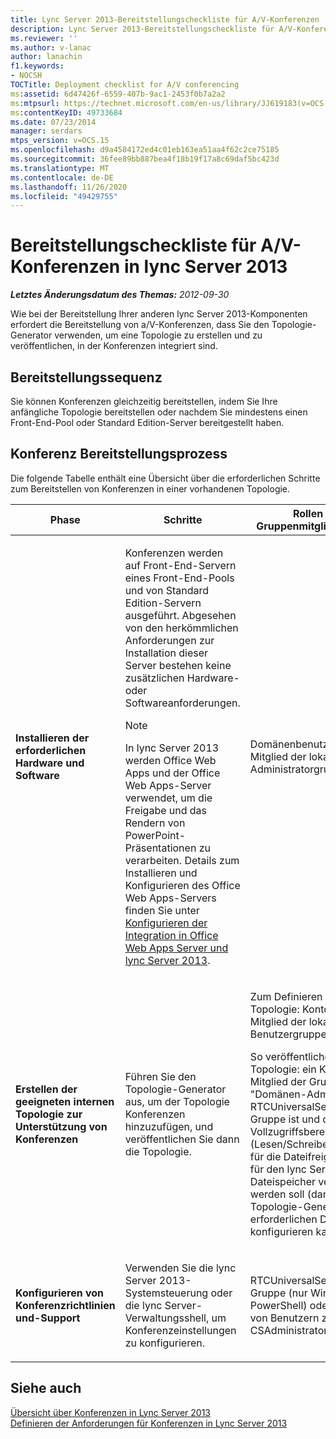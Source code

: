 ```yaml
---
title: Lync Server 2013-Bereitstellungscheckliste für A/V-Konferenzen
description: Lync Server 2013-Bereitstellungscheckliste für A/V-Konferenzen.
ms.reviewer: ''
ms.author: v-lanac
author: lanachin
f1.keywords:
- NOCSH
TOCTitle: Deployment checklist for A/V conferencing
ms:assetid: 6d47426f-6559-407b-9ac1-2453f0b7a2a2
ms:mtpsurl: https://technet.microsoft.com/en-us/library/JJ619183(v=OCS.15)
ms:contentKeyID: 49733684
ms.date: 07/23/2014
manager: serdars
mtps_version: v=OCS.15
ms.openlocfilehash: d9a4584172ed4c01eb163ea51aa4f62c2ce75185
ms.sourcegitcommit: 36fee89bb887bea4f18b19f17a8c69daf5bc423d
ms.translationtype: MT
ms.contentlocale: de-DE
ms.lasthandoff: 11/26/2020
ms.locfileid: "49429755"
---
```

# <a name="deployment-checklist-for-av-conferencing-in-lync-server-2013"></a>Bereitstellungscheckliste für A/V-Konferenzen in lync Server 2013

<div data-xmlns="http://www.w3.org/1999/xhtml">

<div class="topic" data-xmlns="http://www.w3.org/1999/xhtml" data-msxsl="urn:schemas-microsoft-com:xslt" data-cs="https://msdn.microsoft.com/">

<div data-asp="https://msdn2.microsoft.com/asp">



</div>

<div id="mainSection">

<div id="mainBody">

<span> </span>

_**Letztes Änderungsdatum des Themas:** 2012-09-30_

Wie bei der Bereitstellung Ihrer anderen lync Server 2013-Komponenten erfordert die Bereitstellung von a/V-Konferenzen, dass Sie den Topologie-Generator verwenden, um eine Topologie zu erstellen und zu veröffentlichen, in der Konferenzen integriert sind.

<div>

## <a name="deployment-sequence"></a>Bereitstellungssequenz

Sie können Konferenzen gleichzeitig bereitstellen, indem Sie Ihre anfängliche Topologie bereitstellen oder nachdem Sie mindestens einen Front-End-Pool oder Standard Edition-Server bereitgestellt haben.

</div>

<div>

## <a name="conferencing-deployment-process"></a>Konferenz Bereitstellungsprozess

Die folgende Tabelle enthält eine Übersicht über die erforderlichen Schritte zum Bereitstellen von Konferenzen in einer vorhandenen Topologie.


<table>
<colgroup>
<col style="width: 25%" />
<col style="width: 25%" />
<col style="width: 25%" />
<col style="width: 25%" />
</colgroup>
<thead>
<tr class="header">
<th>Phase</th>
<th>Schritte</th>
<th>Rollen und Gruppenmitgliedschaften</th>
<th>Dokumentation</th>
</tr>
</thead>
<tbody>
<tr class="odd">
<td><p><strong>Installieren der erforderlichen Hardware und Software</strong></p></td>
<td><p>Konferenzen werden auf Front-End-Servern eines Front-End-Pools und von Standard Edition-Servern ausgeführt. Abgesehen von den herkömmlichen Anforderungen zur Installation dieser Server bestehen keine zusätzlichen Hardware- oder Softwareanforderungen.</p>
<div>

> [!NOTE]  
> In lync Server 2013 werden Office Web Apps und der Office Web Apps-Server verwendet, um die Freigabe und das Rendern von PowerPoint-Präsentationen zu verarbeiten. Details zum Installieren und Konfigurieren des Office Web Apps-Servers finden Sie unter <A href="lync-server-2013-enabling-office-web-apps-server-and-lync-server-2013.md">Konfigurieren der Integration in Office Web Apps Server und lync Server 2013</A>.


</div></td>
<td><p>Domänenbenutzer, der Mitglied der lokalen Administratorgruppe ist</p></td>
<td><p><a href="lync-server-2013-supported-hardware.md">Unterstützte Hardware für lync Server 2013</a> in der Dokumentation zur Unterstützung</p>
<p><a href="lync-server-2013-server-software-and-infrastructure-support.md">Unterstützung für Server Software und-Infrastruktur in lync Server 2013</a> in der Dokumentation zur Unterstützung</p>
<p><a href="lync-server-2013-determining-your-system-requirements.md">Ermitteln der Systemanforderungen für lync Server 2013</a> in der Planungsdokumentation</p>
<p><a href="lync-server-2013-technical-requirements-for-archiving.md">Technische Voraussetzungen für die Archivierung in lync Server 2013</a> in der Planungsdokumentation.</p></td>
</tr>
<tr class="even">
<td><p><strong>Erstellen der geeigneten internen Topologie zur Unterstützung von Konferenzen</strong></p></td>
<td><p>Führen Sie den Topologie-Generator aus, um der Topologie Konferenzen hinzuzufügen, und veröffentlichen Sie dann die Topologie.</p></td>
<td><p>Zum Definieren einer Topologie: Konto, das Mitglied der lokalen Benutzergruppe ist</p>
<p>So veröffentlichen Sie die Topologie: ein Konto, das ein Mitglied der Gruppe "Domänen-Admins" und der RTCUniversalServerAdmins-Gruppe ist und das Vollzugriffsberechtigungen (Lesen/Schreiben/ändern) für die Dateifreigabe hat, die für den lync Server 2013-Dateispeicher verwendet werden soll (damit der Topologie-Generator die erforderlichen DACLs konfigurieren kann)</p></td>
<td><p><a href="lync-server-2013-define-and-configure-a-topology-in-topology-builder.md">Definieren und konfigurieren Sie eine Topologie im Topologie-Generator für lync Server 2013</a> in der Bereitstellungsdokumentation.</p></td>
</tr>
<tr class="odd">
<td><p><strong>Konfigurieren von Konferenzrichtlinien und-Support</strong></p></td>
<td><p>Verwenden Sie die lync Server 2013-Systemsteuerung oder die lync Server-Verwaltungsshell, um Konferenzeinstellungen zu konfigurieren.</p></td>
<td><p>RTCUniversalServerAdmins-Gruppe (nur Windows PowerShell) oder Zuweisen von Benutzern zur []-oder CSAdministrator-Rolle</p></td>
<td><p><a href="lync-server-2013-conferencing-policies.md">Konferenzrichtlinien in lync Server 2013</a> in der Betriebsdokumentation.</p></td>
</tr>
</tbody>
</table>


</div>

<div>

## <a name="see-also"></a>Siehe auch


[Übersicht über Konferenzen in Lync Server 2013](lync-server-2013-overview-of-conferencing.md)  
[Definieren der Anforderungen für Konferenzen in Lync Server 2013](lync-server-2013-defining-your-requirements-for-conferencing.md)  
  

</div>

</div>

<span> </span>

</div>

</div>

</div>


